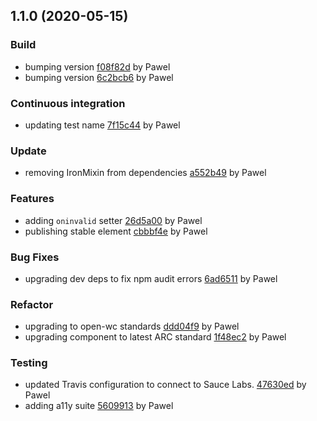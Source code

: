 <a name="1.1.0"></a>
## 1.1.0 (2020-05-15)

### Build

* bumping version [f08f82d](https://github.com/anypoint-web-components/validatable-mixin/commit/f08f82de1ca38cf341108fd3b309cc81dbcbaa95) by Pawel
* bumping version [6c2bcb6](https://github.com/anypoint-web-components/validatable-mixin/commit/6c2bcb6daf551d38eeb97b162f8356207d436f51) by Pawel


### Continuous integration

* updating test name [7f15c44](https://github.com/anypoint-web-components/validatable-mixin/commit/7f15c4470912d4b33abaf685c060d16f60c2f204) by Pawel


### Update

* removing IronMixin from dependencies [a552b49](https://github.com/anypoint-web-components/validatable-mixin/commit/a552b49f8a3593148da332af96e33fbab9f09a6f) by Pawel


### Features

* adding `oninvalid` setter [26d5a00](https://github.com/anypoint-web-components/validatable-mixin/commit/26d5a00e24e5124eafb118b59ebf5ceba91c0d13) by Pawel
* publishing stable element [cbbbf4e](https://github.com/anypoint-web-components/validatable-mixin/commit/cbbbf4eefb669aa2b714888bffaea2d14e6a19a8) by Pawel


### Bug Fixes

* upgrading dev deps to fix npm audit errors [6ad6511](https://github.com/anypoint-web-components/validatable-mixin/commit/6ad6511c60568f2140b390775562c55072e4a5c3) by Pawel


### Refactor

* upgrading to open-wc standards [ddd04f9](https://github.com/anypoint-web-components/validatable-mixin/commit/ddd04f9578934083792e630cc97be8f5c44b667b) by Pawel
* upgrading component to latest ARC standard [1f48ec2](https://github.com/anypoint-web-components/validatable-mixin/commit/1f48ec2a0f3e207fb41185cf82a495d7f5d30b8d) by Pawel


### Testing

* updated Travis configuration to connect to Sauce Labs. [47630ed](https://github.com/anypoint-web-components/validatable-mixin/commit/47630ed23ad9df9a4223ee73d1ec4088c7ea258c) by Pawel
* adding a11y suite [5609913](https://github.com/anypoint-web-components/validatable-mixin/commit/56099139e9a1239ccc02ba0f58e595fd06809c3b) by Pawel


